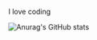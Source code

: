 I love coding

![Anurag's GitHub stats](https://github-readme-stats.vercel.app/api?username=chenelias&show_icons=true&theme=transparent)
